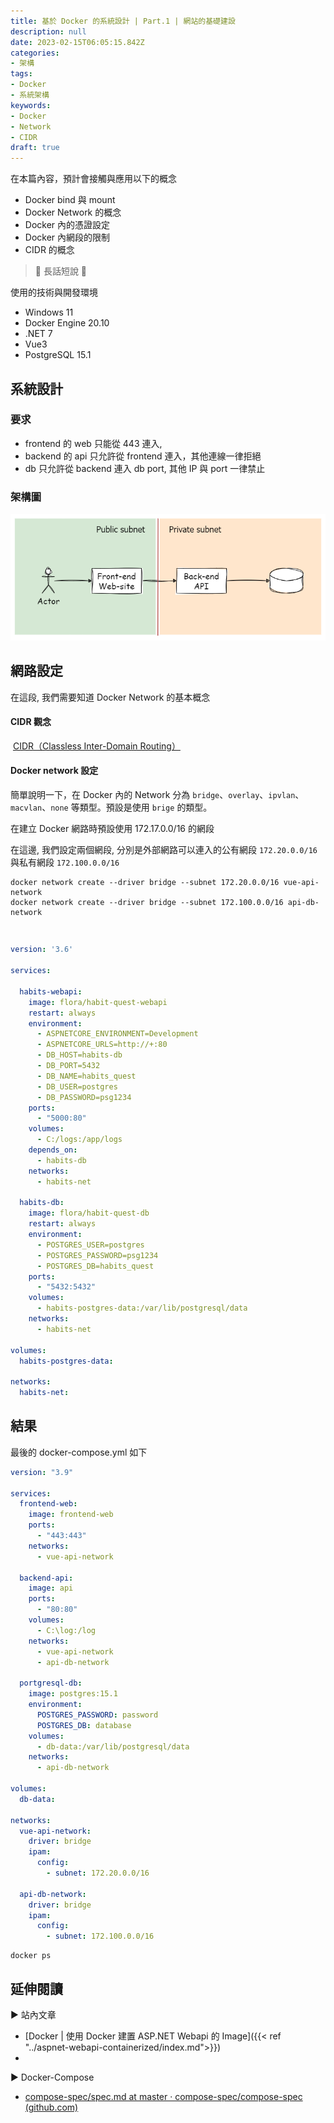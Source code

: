 ```yaml
---
title: 基於 Docker 的系統設計 | Part.1 | 網站的基礎建設
description: null
date: 2023-02-15T06:05:15.842Z
categories: 
- 架構
tags: 
- Docker
- 系統架構
keywords:
- Docker
- Network
- CIDR
draft: true
---
```


在本篇內容，預計會接觸與應用以下的概念

- Docker bind 與 mount
- Docker Network 的概念
- Docker 內的憑證設定
- Docker 內網段的限制
- CIDR 的概念

> 🔖 長話短說 🔖
>
>

<!--more-->

使用的技術與開發環境

- Windows 11
- Docker Engine 20.10
- .NET 7
- Vue3
- PostgreSQL 15.1

## 系統設計

### 要求

- frontend 的 web 只能從 443 連入,
- backend 的 api 只允許從 frontend 連入，其他連線一律拒絕
- db 只允許從 backend 連入 db port, 其他 IP 與 port 一律禁止

### 架構圖

![](images/base-arch.png)

## 網路設定

在這段, 我們需要知道 Docker Network 的基本概念

#### CIDR 觀念

 [CIDR（Classless Inter-Domain Routing）](https://zh.wikipedia.org/wiki/%E6%97%A0%E7%B1%BB%E5%88%AB%E5%9F%9F%E9%97%B4%E8%B7%AF%E7%94%B1)

#### Docker network 設定

簡單說明一下，在 Docker 內的 Network 分為 `bridge`、`overlay`、`ipvlan`、`macvlan`、`none` 等類型。預設是使用 `brige` 的類型。

在建立 Docker 網路時預設使用 172.17.0.0/16 的網段

在這邊, 我們設定兩個網段, 分別是外部網路可以連入的公有網段 `172.20.0.0/16` 與私有網段 `172.100.0.0/16`

```shell
docker network create --driver bridge --subnet 172.20.0.0/16 vue-api-network
docker network create --driver bridge --subnet 172.100.0.0/16 api-db-network

```

```yaml
```


## 

```yaml
version: '3.6'

services:

  habits-webapi:
    image: flora/habit-quest-webapi
    restart: always
    environment:
      - ASPNETCORE_ENVIRONMENT=Development
      - ASPNETCORE_URLS=http://+:80
      - DB_HOST=habits-db
      - DB_PORT=5432
      - DB_NAME=habits_quest
      - DB_USER=postgres
      - DB_PASSWORD=psg1234
    ports:
      - "5000:80"
    volumes:
      - C:/logs:/app/logs
    depends_on:
      - habits-db
    networks:
      - habits-net

  habits-db:
    image: flora/habit-quest-db
    restart: always
    environment:
      - POSTGRES_USER=postgres
      - POSTGRES_PASSWORD=psg1234
      - POSTGRES_DB=habits_quest
    ports:
      - "5432:5432"
    volumes:
      - habits-postgres-data:/var/lib/postgresql/data
    networks:
      - habits-net

volumes:
  habits-postgres-data:

networks:
  habits-net:
```


## 結果

最後的 docker-compose.yml 如下

```yaml
version: "3.9"

services:
  frontend-web:
    image: frontend-web
    ports:
      - "443:443"
    networks:
      - vue-api-network

  backend-api:
    image: api
    ports:
      - "80:80"
    volumes:
      - C:\log:/log
    networks:
      - vue-api-network
      - api-db-network

  portgresql-db:
    image: postgres:15.1
    environment:
      POSTGRES_PASSWORD: password
      POSTGRES_DB: database
    volumes:
      - db-data:/var/lib/postgresql/data
    networks:
      - api-db-network

volumes:
  db-data:

networks:
  vue-api-network:
    driver: bridge
    ipam:
      config:
        - subnet: 172.20.0.0/16

  api-db-network:
    driver: bridge
    ipam:
      config:
        - subnet: 172.100.0.0/16
```

```shell
docker ps
```

## 延伸閱讀

▶ 站內文章

- [Docker | 使用 Docker 建置 ASP.NET Webapi 的 Image]({{< ref "../aspnet-webapi-containerized/index.md">}})
- 

▶ Docker-Compose

- [compose-spec/spec.md at master · compose-spec/compose-spec (github.com)](https://github.com/compose-spec/compose-spec/blob/master/spec.md)
